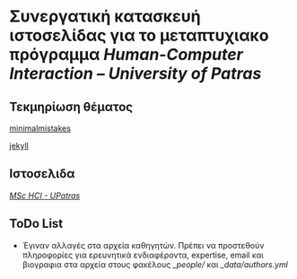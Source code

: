 # Συνεργατική κατασκευή ιστοσελίδας για το μεταπτυχιακο πρόγραμμα *Human-Computer Interaction – University of Patras*

## Τεκμηρίωση θέματος

[minimalmistakes](https://mmistakes.github.io/minimal-mistakes/)

[jekyll](https://jekyllrb.com/docs/)

## Ιστοσελιδα

[*MSc HCI - UPatras*](https://moya10.github.io/site-gr)

## ToDo List


- Έγιναν αλλαγές στα αρχεία καθηγητών.  Πρέπει να προστεθούν πληροφορίες για ερευνητικά ενδιαφέροντα, expertise, email και βιογραφια στα αρχεία στους φακέλους *_people/*  και *_data/authors.yml*


